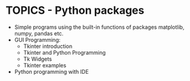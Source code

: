 # TOPICS - Python packages

* Simple programs using the built-in functions of packages matplotlib, numpy, pandas etc.
* GUI Programming:
    * Tkinter introduction
    * Tkinter and Python Programming
    * Tk Widgets
    * Tkinter examples
* Python programming with IDE

